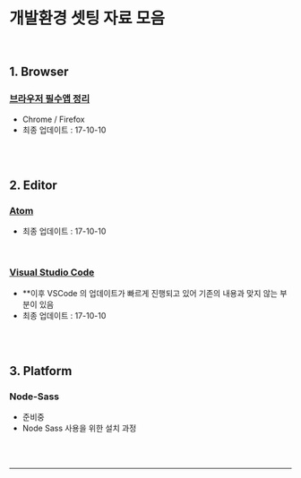 # 개발환경 셋팅 자료 모음



<br>

## 1. Browser

### [브라우저 필수앱 정리](https://github.com/seong-jin/Web-Dev-Setting/blob/master/browser/browsers.md)

* Chrome / Firefox
* 최종 업데이트 : 17-10-10




<br><br>




## 2. Editor


### [Atom](https://github.com/seong-jin/Web-Dev-Setting/blob/master/editor/Atom.md)

* 최종 업데이트 : 17-10-10


<br>

### [Visual Studio Code](https://github.com/seong-jin/Web-Dev-Setting/blob/master/editor/VSCode.md)

* **이후 VSCode 의 업데이트가 빠르게 진행되고 있어 기존의 내용과 맞지 않는 부분이 있음
* 최종 업데이트 : 17-10-10



<br><br>



## 3. Platform

### Node-Sass

* 준비중
* Node Sass 사용을 위한 설치 과정




<br><br>

---
